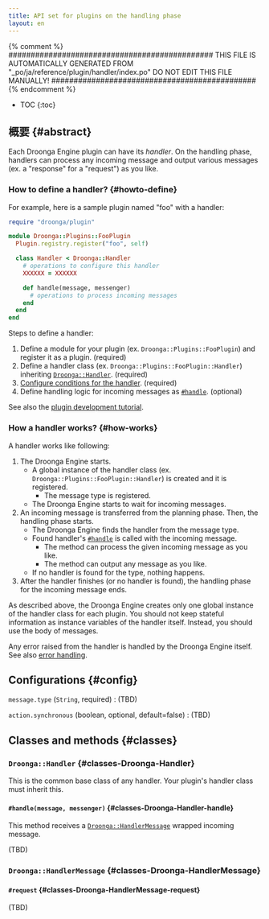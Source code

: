 ```yaml
---
title: API set for plugins on the handling phase
layout: en
---
```


{% comment %}
##############################################
  THIS FILE IS AUTOMATICALLY GENERATED FROM
  "_po/ja/reference/plugin/handler/index.po"
  DO NOT EDIT THIS FILE MANUALLY!
##############################################
{% endcomment %}


* TOC
{:toc}


## 概要 {#abstract}

Each Droonga Engine plugin can have its *handler*.
On the handling phase, handlers can process any incoming message and output various messages (ex. a "response" for a "request") as you like.


### How to define a handler? {#howto-define}

For example, here is a sample plugin named "foo" with a handler:

~~~ruby
require "droonga/plugin"

module Droonga::Plugins::FooPlugin
  Plugin.registry.register("foo", self)

  class Handler < Droonga::Handler
    # operations to configure this handler
    XXXXXX = XXXXXX

    def handle(message, messenger)
      # operations to process incoming messages
    end
  end
end
~~~

Steps to define a handler:

 1. Define a module for your plugin (ex. `Droonga::Plugins::FooPlugin`) and register it as a plugin. (required)
 2. Define a handler class (ex. `Droonga::Plugins::FooPlugin::Handler`) inheriting [`Droonga::Handler`](#classes-Droonga-Handler). (required)
 3. [Configure conditions for the handler](#howto-configure). (required)
 4. Define handling logic for incoming messages as [`#handle`](#classes-Droonga-Handler-handle). (optional)

See also the [plugin development tutorial](../../../tutorial/plugin-development/handler/).


### How a handler works? {#how-works}

A handler works like following:

 1. The Droonga Engine starts.
    * A global instance of the handler class (ex. `Droonga::Plugins::FooPlugin::Handler`) is created and it is registered.
      * The message type is registered.
    * The Droonga Engine starts to wait for incoming messages.
 2. An incoming message is transferred from the planning phase.
    Then, the handling phase starts.
    * The Droonga Engine finds the handler from the message type.
    * Found handler's [`#handle`](#classes-Droonga-Handler-handle) is called with the incoming message.
      * The method can process the given incoming message as you like.
      * The method can output any message as you like.
    * If no handler is found for the type, nothing happens.
 3. After the handler finishes (or no handler is found), the handling phase for the incoming message ends.

As described above, the Droonga Engine creates only one global instance of the handler class for each plugin.
You should not keep stateful information as instance variables of the handler itself.
Instead, you should use the body of messages.

Any error raised from the handler is handled by the Droonga Engine itself. See also [error handling][].


## Configurations {#config}

`message.type` (`String`, required)
: (TBD)

`action.synchronous` (boolean, optional, default=false)
: (TBD)


## Classes and methods {#classes}

### `Droonga::Handler` {#classes-Droonga-Handler}

This is the common base class of any handler. Your plugin's handler class must inherit this.

#### `#handle(message, messenger)` {#classes-Droonga-Handler-handle}

This method receives a [`Droonga::HandlerMessage`](#classes-Droonga-HandlerMessage) wrapped incoming message.

(TBD)

### `Droonga::HandlerMessage` {#classes-Droonga-HandlerMessage}

#### `#request` {#classes-Droonga-HandlerMessage-request}

(TBD)

  [error handling]: ../error/
